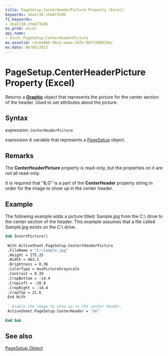 ```yaml
---
title: PageSetup.CenterHeaderPicture Property (Excel)
keywords: vbaxl10.chm473106
f1_keywords:
- vbaxl10.chm473106
ms.prod: excel
api_name:
- Excel.PageSetup.CenterHeaderPicture
ms.assetid: c4c6e0b5-96e3-eaea-2dfe-807f286029ec
ms.date: 06/08/2017
---
```



# PageSetup.CenterHeaderPicture Property (Excel)

Returns a  **[Graphic](Excel.Graphic.md)** object that represents the picture for the center section of the header. Used to set attributes about the picture.


## Syntax

 _expression_. `CenterHeaderPicture`

 _expression_ A variable that represents a [PageSetup](./Excel.PageSetup.md) object.


## Remarks

The  **CenterHeaderPicture** property is read-only, but the properties on it are not all read-only.

It is required that "&;G" is a part of the  **CenterHeader** property string in order for the image to show up in the center header.


## Example

The following example adds a picture titled: Sample.jpg from the C:\ drive to the center section of the header. This example assumes that a file called Sample.jpg exists on the C:\ drive.


```vb
Sub InsertPicture() 
 
 With ActiveSheet.PageSetup.CentertHeaderPicture 
 .FileName = "C:\Sample.jpg" 
 .Height = 275.25 
 .Width = 463.5 
 .Brightness = 0.36 
 .ColorType = msoPictureGrayscale 
 .Contrast = 0.39 
 .CropBottom = -14.4 
 .CropLeft = -28.8 
 .CropRight = -14.4 
 .CropTop = 21.6 
 End With 
 
 ' Enable the image to show up in the center header. 
 ActiveSheet.PageSetup.CenterHeader = "&G" 
 
End Sub
```


## See also


[PageSetup Object](Excel.PageSetup.md)

